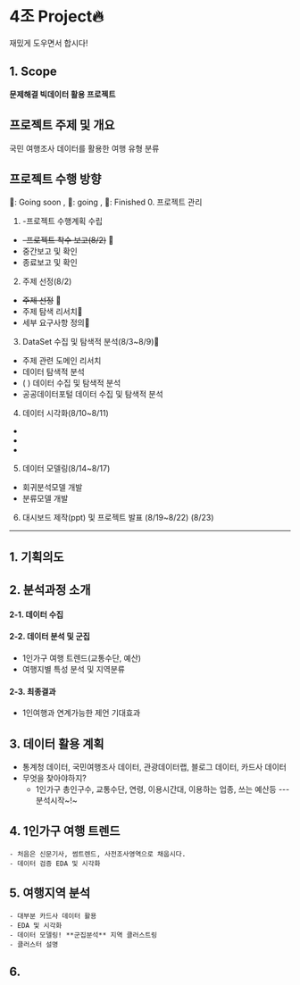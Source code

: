 # 4조 Project🔥
재밌게 도우면서 합시다!

## 1. Scope
**문제해결 빅데이터 활용 프로젝트**

## 프로젝트 주제 및 개요
국민 여행조사 데이터를 활용한 여행 유형 분류

## 프로젝트 수행 방향
🦩: Going soon , 🦌: going , 🦄: Finished
0. 프로젝트 관리
1. -프로젝트 수행계획 수립
- ~~-프로젝트 착수 보고(8/2)~~ 🦄
- 중간보고 및 확인
- 종료보고 및 확인

2. 주제 선정(8/2)
 - ~~주제 선정~~ 🦄
 - 주제 탐색 리서치🦌
 - 세부 요구사항 정의🦌
   
3. DataSet 수집 및 탐색적 분석(8/3~8/9)🦩
 - 주제 관련 도메인 리서치
 - 데이터 탐색적 분석
 - (   ) 데이터 수집 및 탐색적 분석
 - 공공데이터포털 데이터 수집 및 탐색적 분석
4. 데이터 시각화(8/10~8/11)
  - 
  -
  -
5. 데이터 모델링(8/14~8/17)
  - 회귀분석모델 개발
  - 분류모델 개발
6. 대시보드 제작(ppt) 및 프로젝트 발표 (8/19~8/22) (8/23)
---
## 1. 기획의도
## 2. 분석과정 소개
   
#### 2-1. 데이터 수집 

#### 2-2. 데이터 분석 및 군집
- 1인가구 여행 트렌드(교통수단, 예산)
- 여행지별 특성 분석 및 지역분류

#### 2-3. 최종결과
- 1인여행과 연계가능한 제언 기대효과

## 3. 데이터 활용 계획
- 통계청 데이터, 국민여행조사 데이터, 관광데이터랩, 블로그 데이터, 카드사 데이터
- 무엇을 찾아야하지?
  - 1인가구 총인구수, 교통수단, 연령, 이용시간대, 이용하는 업종, 쓰는 예산등
---분석시작~!~
## 4. 1인가구 여행 트렌드
    - 처음은 신문기사, 썸트렌드, 사전조사영역으로 채웁시다.
    - 데이터 검증 EDA 및 시각화
## 5. 여행지역 분석
    - 대부분 카드사 데이터 활용
    - EDA 및 시각화
    - 데이터 모델링! **군집분석** 지역 클러스트링
    - 클러스터 설명
## 6. 
     
